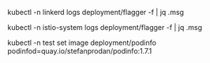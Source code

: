 


kubectl -n linkerd logs deployment/flagger -f | jq .msg

kubectl -n istio-system logs deployment/flagger -f | jq .msg


kubectl -n test set image deployment/podinfo podinfod=quay.io/stefanprodan/podinfo:1.7.1